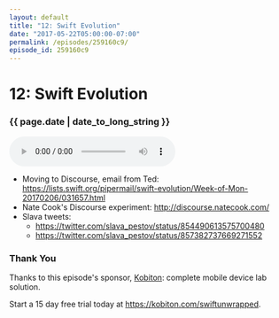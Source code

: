 ```yaml
---
layout: default
title: "12: Swift Evolution"
date: "2017-05-22T05:00:00-07:00"
permalink: /episodes/259160c9/
episode_id: 259160c9
---
```


# 12: Swift Evolution

### {{ page.date | date_to_long_string }}

<audio controls><source src="/audio/259160c9.mp3" type="audio/mpeg"></audio>
<br/>
- Moving to Discourse, email from Ted: https://lists.swift.org/pipermail/swift-evolution/Week-of-Mon-20170206/031657.html
- Nate Cook's Discourse experiment: http://discourse.natecook.com/
- Slava tweets:
    - https://twitter.com/slava_pestov/status/854490613575700480
    - https://twitter.com/slava_pestov/status/857382737669271552

### Thank You 

Thanks to this episode's sponsor, [Kobiton](https://kobiton.com/swiftunwrapped): complete mobile device lab solution.

Start a 15 day free trial today at https://kobiton.com/swiftunwrapped.

